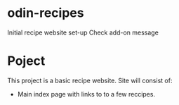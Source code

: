 # odin-recipes

Initial recipe website set-up
Check add-on message

# Poject

This project is a basic recipe website.
Site will consist of:

- Main index page with links to to a few reccipes.
